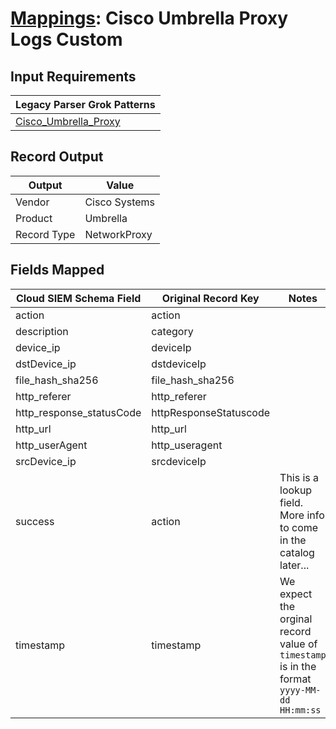 # [Mappings](README.md): Cisco Umbrella Proxy Logs Custom

## Input Requirements

|Legacy Parser Grok Patterns|
|-------------|
|[Cisco_Umbrella_Proxy](../legacy_parsers/Cisco_Umbrella_Proxy.md)|

## Record Output

|Output|Value|
|------|-----|
|Vendor|Cisco Systems|
|Product|Umbrella|
|Record Type|NetworkProxy|

## Fields Mapped

|Cloud SIEM Schema Field|Original Record Key|Notes|
|-----------------------|-------------------|-----|
|action|action||
|description|category||
|device_ip|deviceIp||
|dstDevice_ip|dstdeviceIp||
|file_hash_sha256|file_hash_sha256||
|http_referer|http_referer||
|http_response_statusCode|httpResponseStatuscode||
|http_url|http_url||
|http_userAgent|http_useragent||
|srcDevice_ip|srcdeviceIp||
|success|action|This is a lookup field. More info to come in the catalog later...|
|timestamp|timestamp|We expect the orginal record value of `timestamp` is in the format `yyyy-MM-dd HH:mm:ss`|

